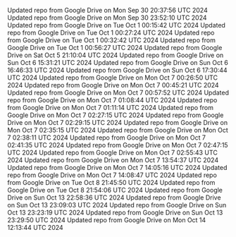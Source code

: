 Updated repo from Google Drive on Mon Sep 30 20:37:56 UTC 2024
Updated repo from Google Drive on Mon Sep 30 23:52:10 UTC 2024
Updated repo from Google Drive on Tue Oct  1 00:15:42 UTC 2024
Updated repo from Google Drive on Tue Oct  1 00:27:24 UTC 2024
Updated repo from Google Drive on Tue Oct  1 00:32:42 UTC 2024
Updated repo from Google Drive on Tue Oct  1 00:56:27 UTC 2024
Updated repo from Google Drive on Sat Oct  5 21:10:04 UTC 2024
Updated repo from Google Drive on Sun Oct  6 15:31:21 UTC 2024
Updated repo from Google Drive on Sun Oct  6 16:46:33 UTC 2024
Updated repo from Google Drive on Sun Oct  6 17:30:44 UTC 2024
Updated repo from Google Drive on Mon Oct  7 00:26:50 UTC 2024
Updated repo from Google Drive on Mon Oct  7 00:45:21 UTC 2024
Updated repo from Google Drive on Mon Oct  7 00:57:52 UTC 2024
Updated repo from Google Drive on Mon Oct  7 01:08:44 UTC 2024
Updated repo from Google Drive on Mon Oct  7 01:11:14 UTC 2024
Updated repo from Google Drive on Mon Oct  7 02:27:15 UTC 2024
Updated repo from Google Drive on Mon Oct  7 02:29:15 UTC 2024
Updated repo from Google Drive on Mon Oct  7 02:35:15 UTC 2024
Updated repo from Google Drive on Mon Oct  7 02:38:11 UTC 2024
Updated repo from Google Drive on Mon Oct  7 02:41:35 UTC 2024
Updated repo from Google Drive on Mon Oct  7 02:47:15 UTC 2024
Updated repo from Google Drive on Mon Oct  7 02:55:43 UTC 2024
Updated repo from Google Drive on Mon Oct  7 13:54:37 UTC 2024
Updated repo from Google Drive on Mon Oct  7 14:05:16 UTC 2024
Updated repo from Google Drive on Mon Oct  7 14:08:47 UTC 2024
Updated repo from Google Drive on Tue Oct  8 21:45:50 UTC 2024
Updated repo from Google Drive on Tue Oct  8 21:54:06 UTC 2024
Updated repo from Google Drive on Sun Oct 13 22:58:36 UTC 2024
Updated repo from Google Drive on Sun Oct 13 23:09:03 UTC 2024
Updated repo from Google Drive on Sun Oct 13 23:23:19 UTC 2024
Updated repo from Google Drive on Sun Oct 13 23:29:50 UTC 2024
Updated repo from Google Drive on Mon Oct 14 12:13:44 UTC 2024
